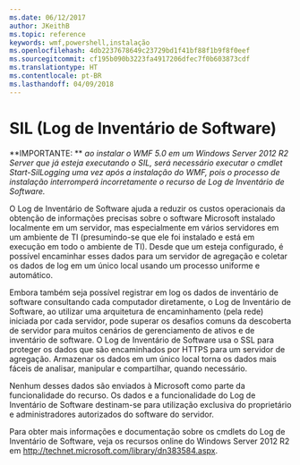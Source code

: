 ```yaml
---
ms.date: 06/12/2017
author: JKeithB
ms.topic: reference
keywords: wmf,powershell,instalação
ms.openlocfilehash: 4db2237678649c23729bd1f41bf88f1b9f8f0eef
ms.sourcegitcommit: cf195b090b3223fa4917206dfec7f0b603873cdf
ms.translationtype: HT
ms.contentlocale: pt-BR
ms.lasthandoff: 04/09/2018
---
```

# <a name="software-inventory-logging-sil"></a>SIL (Log de Inventário de Software)

**IMPORTANTE: ** *ao instalar o WMF 5.0 em um Windows Server 2012 R2 Server que já esteja executando o SIL, será necessário executar o cmdlet Start-SilLogging uma vez após a instalação do WMF, pois o processo de instalação interromperá incorretamente o recurso de Log de Inventário de Software.*

O Log de Inventário de Software ajuda a reduzir os custos operacionais da obtenção de informações precisas sobre o software Microsoft instalado localmente em um servidor, mas especialmente em vários servidores em um ambiente de TI (presumindo-se que ele foi instalado e está em execução em todo o ambiente de TI). Desde que um esteja configurado, é possível encaminhar esses dados para um servidor de agregação e coletar os dados de log em um único local usando um processo uniforme e automático.

Embora também seja possível registrar em log os dados de inventário de software consultando cada computador diretamente, o Log de Inventário de Software, ao utilizar uma arquitetura de encaminhamento (pela rede) iniciada por cada servidor, pode superar os desafios comuns da descoberta de servidor para muitos cenários de gerenciamento de ativos e de inventário de software. O Log de Inventário de Software usa o SSL para proteger os dados que são encaminhados por HTTPS para um servidor de agregação. Armazenar os dados em um único local torna os dados mais fáceis de analisar, manipular e compartilhar, quando necessário.

Nenhum desses dados são enviados à Microsoft como parte da funcionalidade do recurso. Os dados e a funcionalidade do Log de Inventário de Software destinam-se para utilização exclusiva do proprietário e administradores autorizados do software do servidor.

Para obter mais informações e documentação sobre os cmdlets do Log de Inventário de Software, veja os recursos online do Windows Server 2012 R2 em <http://technet.microsoft.com/library/dn383584.aspx>.
